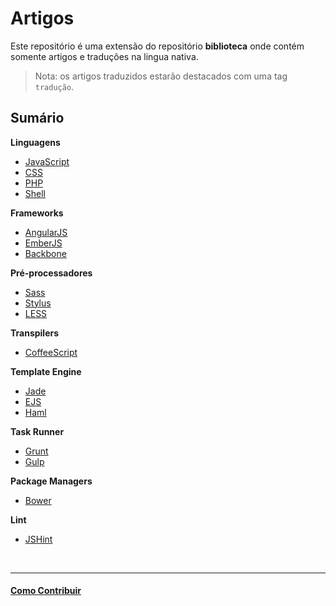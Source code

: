 # Artigos

Este repositório é uma extensão do repositório **biblioteca** onde contém somente artigos e traduções na lingua nativa.

> Nota: os artigos traduzidos estarão destacados com uma tag `tradução`.

## Sumário

**Linguagens**

- [JavaScript](javascript.md)
- [CSS](css.md)
- [PHP](php.md)
- [Shell](shell.md)

**Frameworks**

- [AngularJS](angularjs.md)
- [EmberJS](emberjs.md)
- [Backbone](backbone.md)

**Pré-processadores**

- [Sass](sass.md)
- [Stylus](stylus.md)
- [LESS](less.md)

**Transpilers**

- [CoffeeScript](coffeescript.md)

**Template Engine**

- [Jade](jade.md)
- [EJS](ejs.md)
- [Haml](haml.md)

**Task Runner**

- [Grunt](grunt.md)
- [Gulp](gulp.md)

**Package Managers**

- [Bower](bower.md)

**Lint**

- [JSHint](jshint.md)

<br/>

---

#### [Como Contribuir](https://github.com/cerebrobr/cerebro/blob/master/README.md#como-contribuir)
